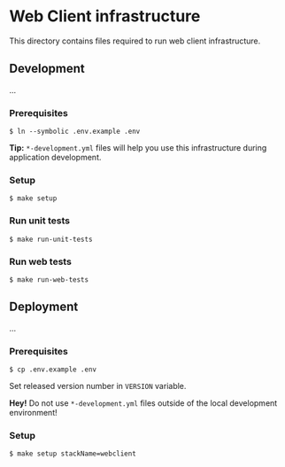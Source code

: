 # Web Client infrastructure

This directory contains files required to run
web client infrastructure.

## Development

...

### Prerequisites

```
$ ln --symbolic .env.example .env
```

**Tip:** `*-development.yml` files will help you use this infrastructure
during application development.

### Setup

```
$ make setup
```

### Run unit tests

```
$ make run-unit-tests
```

### Run web tests

```
$ make run-web-tests
```

## Deployment

...

### Prerequisites

```
$ cp .env.example .env
```

Set released version number in `VERSION` variable.

**Hey!** Do not use `*-development.yml` files outside of the local development environment!

### Setup

```
$ make setup stackName=webclient
```

